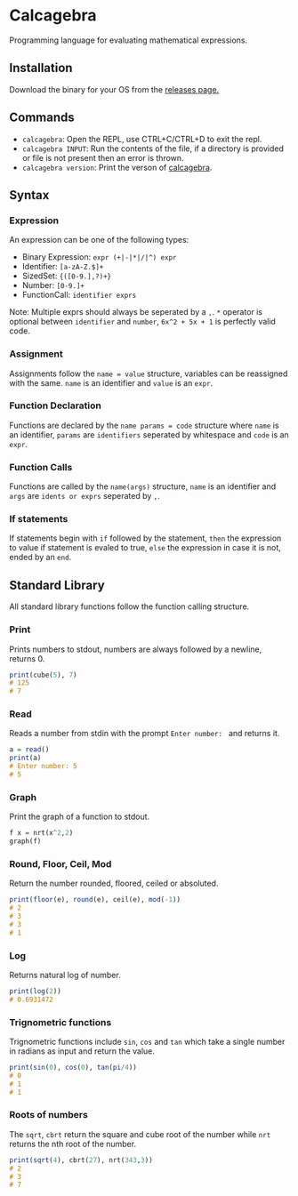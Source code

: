 # Calcagebra

Programming language for evaluating mathematical expressions.

## Installation

Download the binary for your OS from the [releases page.](https://github.com/megatank58/calcagebra/releases/latest)

## Commands

* `calcagebra`: Open the REPL, use CTRL+C/CTRL+D to exit the repl.
* `calcagebra INPUT`: Run the contents of the file, if a directory is provided or file is not present then an error is thrown.
* `calcagebra version`: Print the verson of [calcagebra](https://github.com/megatank58/calcabegra).

## Syntax

### Expression

An expression can be one of the following types:

* Binary Expression: `expr (+|-|*|/|^) expr`
* Identifier: `[a-zA-Z.$]+`
* SizedSet: `{([0-9.],?)+}`
* Number: `[0-9.]+`
* FunctionCall: `identifier exprs`

Note: Multiple exprs should always be seperated by a `,`. `*` operator is optional between `identifier` and `number`, `6x^2 + 5x + 1` is perfectly valid code.

### Assignment

Assignments follow the `name = value` structure, variables can be reassigned with the same. `name` is an identifier and `value` is an `expr`.

### Function Declaration

Functions are declared by the `name params = code` structure where `name` is an identifier, `params` are `identifiers` seperated by whitespace and `code` is an `expr`.

### Function Calls

Functions are called by the `name(args)` structure, `name` is an identifier and `args` are `idents or exprs` seperated by `,`.

### If statements

If statements begin with `if` followed by the statement, `then` the expression to value if statement is evaled to true, `else` the expression in case it is not, ended by an `end`.

## Standard Library

All standard library functions follow the function calling structure.

### Print
Prints numbers to stdout, numbers are always followed by a newline, returns 0.
```hs
print(cube(5), 7) 
# 125
# 7
```

### Read
Reads a number from stdin with the prompt `Enter number: ` and returns it.
```hs
a = read()
print(a)
# Enter number: 5
# 5
```

### Graph
Print the graph of a function to stdout.
```hs
f x = nrt(x^2,2)
graph(f)
```

### Round, Floor, Ceil, Mod
Return the number rounded, floored, ceiled or absoluted.
```hs
print(floor(e), round(e), ceil(e), mod(-1))
# 2
# 3
# 3
# 1
```

### Log
Returns natural log of number.
```hs
print(log(2))
# 0.6931472
```

### Trignometric functions

Trignometric functions include `sin`, `cos` and `tan` which take a single number in radians as input and return the value.

```hs
print(sin(0), cos(0), tan(pi/4))
# 0
# 1
# 1
```

### Roots of numbers

The `sqrt`, `cbrt` return the square and cube root of the number while `nrt` returns the nth root of the number.

```hs
print(sqrt(4), cbrt(27), nrt(343,3))
# 2
# 3
# 7
```